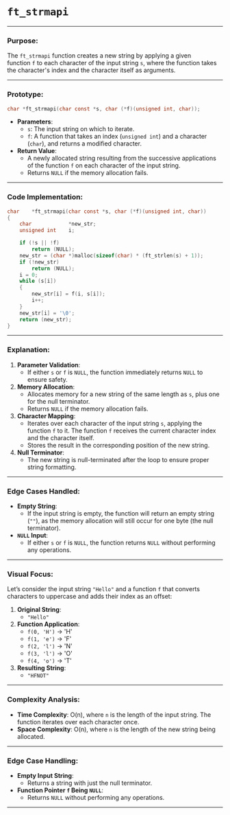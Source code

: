 # `ft_strmapi`

---

### **Purpose**:

The `ft_strmapi` function creates a new string by applying a given function `f` to each character of the input string `s`, where the function takes the character's index and the character itself as arguments.

---

### **Prototype**:

```c
char *ft_strmapi(char const *s, char (*f)(unsigned int, char));

```

- **Parameters**:
    - `s`: The input string on which to iterate.
    - `f`: A function that takes an index (`unsigned int`) and a character (`char`), and returns a modified character.
- **Return Value**:
    - A newly allocated string resulting from the successive applications of the function `f` on each character of the input string.
    - Returns `NULL` if the memory allocation fails.

---

### **Code Implementation**:

```c
char	*ft_strmapi(char const *s, char (*f)(unsigned int, char))
{
	char			*new_str;
	unsigned int	i;

	if (!s || !f)
		return (NULL);
	new_str = (char *)malloc(sizeof(char) * (ft_strlen(s) + 1));
	if (!new_str)
		return (NULL);
	i = 0;
	while (s[i])
	{
		new_str[i] = f(i, s[i]);
		i++;
	}
	new_str[i] = '\0';
	return (new_str);
}

```

---

### **Explanation**:

1. **Parameter Validation**:
    - If either `s` or `f` is `NULL`, the function immediately returns `NULL` to ensure safety.
2. **Memory Allocation**:
    - Allocates memory for a new string of the same length as `s`, plus one for the null terminator.
    - Returns `NULL` if the memory allocation fails.
3. **Character Mapping**:
    - Iterates over each character of the input string `s`, applying the function `f` to it. The function `f` receives the current character index and the character itself.
    - Stores the result in the corresponding position of the new string.
4. **Null Terminator**:
    - The new string is null-terminated after the loop to ensure proper string formatting.

---

### **Edge Cases Handled**:

- **Empty String**:
    - If the input string is empty, the function will return an empty string (`""`), as the memory allocation will still occur for one byte (the null terminator).
- **`NULL` Input**:
    - If either `s` or `f` is `NULL`, the function returns `NULL` without performing any operations.

---

### **Visual Focus**:

Let’s consider the input string `"Hello"` and a function `f` that converts characters to uppercase and adds their index as an offset:

1. **Original String**:
    - `"Hello"`
2. **Function Application**:
    - `f(0, 'H')` → 'H'
    - `f(1, 'e')` → 'F'
    - `f(2, 'l')` → 'N'
    - `f(3, 'l')` → 'O'
    - `f(4, 'o')` → 'T'
3. **Resulting String**:
    - `"HFNOT"`

---

### **Complexity Analysis**:

- **Time Complexity**: O(n), where `n` is the length of the input string. The function iterates over each character once.
- **Space Complexity**: O(n), where `n` is the length of the new string being allocated.

---

### **Edge Case Handling**:

- **Empty Input String**:
    - Returns a string with just the null terminator.
- **Function Pointer `f` Being `NULL`**:
    - Returns `NULL` without performing any operations.

---